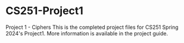 # CS251-Project1
Project 1 - Ciphers
This is the completed project files for CS251 Spring 2024's Project1. More information is available in the project guide.
